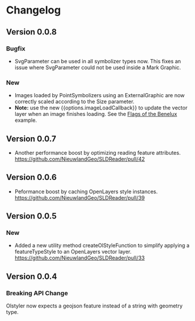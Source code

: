 # Changelog

## Version 0.0.8

### Bugfix
* SvgParameter can be used in all symbolizer types now. This fixes an issue where SvgParameter could not be used inside a Mark Graphic.

### New
* Images loaded by PointSymbolizers using an ExternalGraphic are now correctly scaled according to the Size parameter.
* **Note:** use the new {{options.imageLoadCallback}} to update the vector layer when an image finishes loading. See the [Flags of the Benelux](https://nieuwlandgeo.github.io/SLDReader/benelux.html) example.

## Version 0.0.7

* Another performance boost by optimizing reading feature attributes.
https://github.com/NieuwlandGeo/SLDReader/pull/42

## Version 0.0.6

* Peformance boost by caching OpenLayers style instances.
https://github.com/NieuwlandGeo/SLDReader/pull/39

## Version 0.0.5

### New
* Added a new utility method createOlStyleFunction to simplify applying a featureTypeStyle to an OpenLayers vector layer.
https://github.com/NieuwlandGeo/SLDReader/pull/33

## Version 0.0.4

### Breaking API Change

Olstyler now expects a geojson feature instead of a string with geometry type.
